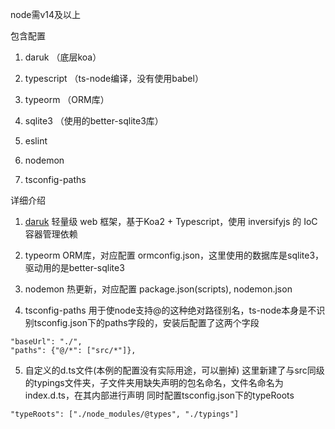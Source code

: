 node需v14及以上

包含配置
1. daruk （底层koa）
2. typescript （ts-node编译，没有使用babel）
3. typeorm （ORM库）
4. sqlite3 （使用的better-sqlite3库）

4. eslint
5. nodemon
6. tsconfig-paths

详细介绍
1. [daruk](https://github.com/darukjs/daruk)
轻量级 web 框架，基于Koa2 + Typescript，使用 inversifyjs 的 IoC 容器管理依赖

2. typeorm
ORM库，对应配置 ormconfig.json，这里使用的数据库是sqlite3，驱动用的是better-sqlite3

3. nodemon
热更新，对应配置 package.json(scripts), nodemon.json

4. tsconfig-paths
用于使node支持@的这种绝对路径别名，ts-node本身是不识别tsconfig.json下的paths字段的，安装后配置了这两个字段
```
"baseUrl": "./",
"paths": {"@/*": ["src/*"]}, 
```

5. 自定义的d.ts文件(本例的配置没有实际用途，可以删掉)
这里新建了与src同级的typings文件夹，子文件夹用缺失声明的包名命名，文件名命名为index.d.ts，在其内部进行声明
同时配置tsconfig.json下的typeRoots
```
"typeRoots": ["./node_modules/@types", "./typings"]
```
